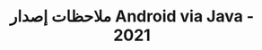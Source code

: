 ﻿---
title: ملاحظات إصدار Android via Java - 2021
type: docs
weight: 9
url: /ar/java/android-via-java-release-notes-2021/
---
